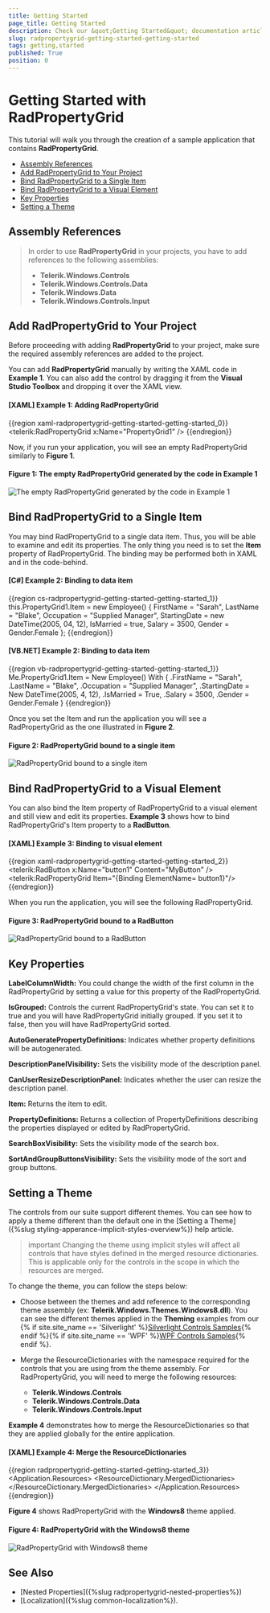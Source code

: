 ```yaml
---
title: Getting Started
page_title: Getting Started
description: Check our &quot;Getting Started&quot; documentation article for the RadPropertyGrid {{ site.framework_name }} control.
slug: radpropertygrid-getting-started-getting-started
tags: getting,started
published: True
position: 0
---
```


# Getting Started with RadPropertyGrid

This tutorial will walk you through the creation of a sample application that contains **RadPropertyGrid**.

* [Assembly References](#assembly-references)
* [Add RadPropertyGrid to Your Project](#add-radpropertygrid-to-your-project)
* [Bind RadPropertyGrid to a Single Item](#bind-radpropertygrid-to-a-single-item)
* [Bind RadPropertyGrid to a Visual Element](#bind-radpropertygrid-to-a-visual-element)
* [Key Properties](#key-properties)
* [Setting a Theme](#setting-a-theme)

## Assembly References

>In order to use **RadPropertyGrid** in your projects, you have to add references to the following assemblies:
>* __Telerik.Windows.Controls__
>* __Telerik.Windows.Controls.Data__
>* __Telerik.Windows.Data__
>* __Telerik.Windows.Controls.Input__

## Add RadPropertyGrid to Your Project

Before proceeding with adding **RadPropertyGrid** to your project, make sure the required assembly references are added to the project.

You can add **RadPropertyGrid** manually by writing the XAML code in **Example 1**. You can also add the control by dragging it from the **Visual Studio Toolbox** and dropping it over the XAML view.

#### __[XAML] Example 1: Adding RadPropertyGrid__

{{region xaml-radpropertygrid-getting-started-getting-started_0}}
	<Grid xmlns:telerik="http://schemas.telerik.com/2008/xaml/presentation">
	    <telerik:RadPropertyGrid x:Name="PropertyGrid1" />
	</Grid>
{{endregion}}

Now, if you run your application, you will see an empty RadPropertyGrid similarly to **Figure 1**.

#### __Figure 1: The empty RadPropertyGrid generated by the code in Example 1__

![The empty RadPropertyGrid generated by the code in Example 1](images/RadPropertyGrid_GettingStarted1.png)

## Bind RadPropertyGrid to a Single Item

You may bind RadPropertyGrid to a single data item. Thus, you will be able to examine and edit its properties. The only thing you need is to set the **Item** property of RadPropertyGrid. The binding may be performed both in XAML and in the code-behind.

#### __[C#] Example 2: Binding to data item__

{{region cs-radpropertygrid-getting-started-getting-started_1}}
	this.PropertyGrid1.Item = new Employee()
	{
	    FirstName = "Sarah",
	    LastName = "Blake",
	    Occupation = "Supplied Manager",
	    StartingDate = new DateTime(2005, 04, 12),
	    IsMarried = true,
	    Salary = 3500,
	    Gender = Gender.Female
	};
{{endregion}}

#### __[VB.NET] Example 2: Binding to data item__
	
{{region vb-radpropertygrid-getting-started-getting-started_1}}
	Me.PropertyGrid1.Item = New Employee() With {
	  .FirstName = "Sarah",
	  .LastName = "Blake",
	  .Occupation = "Supplied Manager",
	  .StartingDate = New DateTime(2005, 4, 12),
	  .IsMarried = True,
	  .Salary = 3500,
	  .Gender = Gender.Female
	}
{{endregion}}

Once you set the Item and run the application you will see a RadPropertyGrid as the one illustrated in **Figure 2**.

#### __Figure 2: RadPropertyGrid bound to a single item__

![RadPropertyGrid bound to a single item](images/RadPropertyGrid_GettingStarted2.png)

## Bind RadPropertyGrid to a Visual Element

You can also bind the Item property of RadPropertyGrid to a visual element and still view and edit its properties. **Example 3** shows how to bind RadPropertyGrid's Item property to a **RadButton**.

#### __[XAML] Example 3: Binding to visual element__

{{region xaml-radpropertygrid-getting-started-getting-started_2}}
	<telerik:RadButton x:Name="button1" Content="MyButton" />
	<telerik:RadPropertyGrid Item="{Binding ElementName= button1}"/>
{{endregion}}

When you run the application, you will see the following RadPropertyGrid.

#### __Figure 3: RadPropertyGrid bound to a RadButton__

![RadPropertyGrid bound to a RadButton](images/RadPropertyGrid_GettingStarted3.png)

## Key Properties

__LabelColumnWidth:__ You could change the width of the first column in the RadPropertyGrid by setting a value for this property of the RadPropertyGrid.

__IsGrouped:__ Controls the current RadPropertyGrid's state. You can set it to true and you will have RadPropertyGrid initially grouped. If you set it to false, then you will have RadPropertyGrid sorted.

__AutoGeneratePropertyDefinitions:__ Indicates whether property definitions will be autogenerated.

__DescriptionPanelVisibility:__ Sets the visibility mode of the description panel.

__CanUserResizeDescriptionPanel:__ Indicates whether the user can resize the description panel.

__Item:__ Returns the item to edit.

__PropertyDefinitions:__ Returns a collection of PropertyDefinitions describing the properties displayed or edited by RadPropertyGrid.

__SearchBoxVisibility:__ Sets the visibility mode of the search box.

__SortAndGroupButtonsVisibility:__ Sets the visibility mode of the sort and group buttons.

## Setting a Theme

The controls from our suite support different themes. You can see how to apply a theme different than the default one in the [Setting a Theme]({%slug styling-apperance-implicit-styles-overview%}) help article.

>important Changing the theme using implicit styles will affect all controls that have styles defined in the merged resource dictionaries. This is applicable only for the controls in the scope in which the resources are merged. 

To change the theme, you can follow the steps below:
* Choose between the themes and add reference to the corresponding theme assembly (ex: **Telerik.Windows.Themes.Windows8.dll**). You can see the different themes applied in the **Theming** examples from our {% if site.site_name == 'Silverlight' %}[Silverlight Controls Samples](https://demos.telerik.com/silverlight/){% endif %}{% if site.site_name == 'WPF' %}[WPF Controls Samples](https://demos.telerik.com/wpf/){% endif %}.

* Merge the ResourceDictionaries with the namespace required for the controls that you are using from the theme assembly. For RadPropertyGrid, you will need to merge the following resources:

	* __Telerik.Windows.Controls__
	* __Telerik.Windows.Controls.Data__
	* __Telerik.Windows.Controls.Input__

__Example 4__ demonstrates how to merge the ResourceDictionaries so that they are applied globally for the entire application.

#### __[XAML] Example 4: Merge the ResourceDictionaries__  
{{region radpropertygrid-getting-started-getting-started_3}}
		<Application.Resources>
			<ResourceDictionary>
				<ResourceDictionary.MergedDictionaries>
	                <ResourceDictionary Source="/Telerik.Windows.Themes.Windows8;component/Themes/System.Windows.xaml"/>
	                <ResourceDictionary Source="/Telerik.Windows.Themes.Windows8;component/Themes/Telerik.Windows.Controls.xaml"/>
	                <ResourceDictionary Source="/Telerik.Windows.Themes.Windows8;component/Themes/Telerik.Windows.Controls.Data.xaml"/>
	                <ResourceDictionary Source="/Telerik.Windows.Themes.Windows8;component/Themes/Telerik.Windows.Controls.Input.xaml"/>
				</ResourceDictionary.MergedDictionaries>
			</ResourceDictionary>
		</Application.Resources>
{{endregion}}

__Figure 4__ shows RadPropertyGrid with the **Windows8** theme applied.
	
#### __Figure 4: RadPropertyGrid with the Windows8 theme__

![RadPropertyGrid with Windows8 theme](images/propertygrid-windows8.png)

## See Also

* [Nested Properties]({%slug radpropertygrid-nested-properties%})
* [Localization]({%slug common-localization%}).